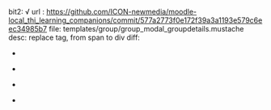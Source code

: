 bit2: √
url : https://github.com/ICON-newmedia/moodle-local_thi_learning_companions/commit/577a2773f0e172f39a3a1193e579c6eec34985b7
file: templates/group/group_modal_groupdetails.mustache
desc: replace tag, from span to div
diff: 
- <span class="group-details-modal-info-member d-flex align-items-center">
+ <div class="group-details-modal-info-member d-flex align-items-center">
- </span>
+ </div>
